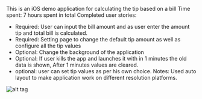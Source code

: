 This is an iOS demo application for calculating the tip based on a bill
Time spent: 7 hours spent in total
Completed user stories:
 * Required: User can input the bill amount and as user enter the amount tip and total bill is calculated.
 * Required: Setting page to change the default tip amount as well as configure all the tip values
 * Optional: Change the background of the application
 * Optional: If user kills the app and launches it with in 1 minutes the old data is shown, After 1 minutes values are cleared.
 * optional: user can set tip values as per his own choice.
Notes:
Used auto layout to make application work on different resolution platforms.

![alt tag](https://github.com/mohitsachan/TipCalculator/blob/master/CodePath.gif)
